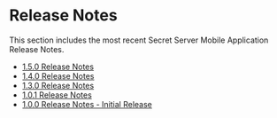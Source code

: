 [title]: # (Release Notes)
[tags]: # (read me)
[priority]: # (10000)
# Release Notes

This section includes the most recent Secret Server Mobile Application Release Notes.

* [1.5.0 Release Notes](rn-1.5.0.md)
* [1.4.0 Release Notes](rn-1.4.0.md)
* [1.3.0 Release Notes](rn-1.3.0.md)
* [1.0.1 Release Notes](rn-1.0.1.md)
* [1.0.0 Release Notes - Initial Release](rn-1.0.0.md)
